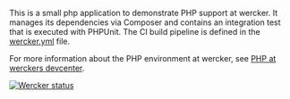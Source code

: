 This is a small php application to demonstrate PHP support at wercker. It manages its dependencies via Composer and contains an integration test that is executed with PHPUnit. The CI build pipeline is defined in the [wercker.yml](https://github.com/wercker/getting-started-php/blob/master/wercker.yml) file.

For more information about the PHP environment at wercker, see [PHP at werckers devcenter](http://devcenter.wercker.com/articles/languages/php.html).

[![Wercker status](https://app.wercker.com/status/99e32dbb5d031aa3bfb550fc040ef5c5/m)](https://app.wercker.com/project/bykey/99e32dbb5d031aa3bfb550fc040ef5c5)
